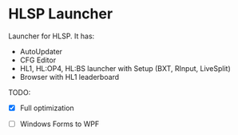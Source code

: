 # HLSP Launcher

Launcher for HLSP. It has:

* AutoUpdater
* CFG Editor
* HL1, HL:OP4, HL:BS launcher with Setup (BXT, RInput, LiveSplit)
* Browser with HL1 leaderboard

TODO:

 - [x] Full optimization
 - [ ] Windows Forms to WPF

